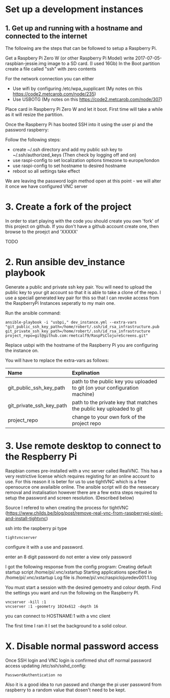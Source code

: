 # Set up a development instances

## 1. Get up and running with a hostname and connected to the internet

The following are the steps that can be followed to setup a Raspberry Pi.

Get a Raspbery Pi Zero W (or other Raspberry Pi Model)
write 2017-07-05-raspbian-jessie.img image to a SD card. (I used 16Gb)
In the Boot partition create a file called "ssh" with zero contents

For the network connection you can either
 - Use wifi by configuring /etc/wpa_supplicant (My notes on this https://code2.metcarob.com/node/235)
 - Use USBOTG (My notes on this https://code2.metcarob.com/node/307)

Place card in Raspberry Pi Zero W and let it boot. First time will take a while as it will resize the partition.

Once the Raspberry Pi has booted SSH into it using the user pi and the password raspberry:

Follow the following steps:
- create ~/.ssh directory and add my public ssh key to ~/.ssh/authorized_keys (Then check by logging off and on)
- use raspi-config to set localization options timezone to europe/london
- use raspi-config to set hostname to desired hostname
- reboot so all settings take effect

We are leaving the password login method open at this point - we will alter it once we have configured VNC server


# 3. Create a fork of the project

In order to start playing with the code you should create you own 'fork' of this project on github. If you don't have a github account create one, then browse to the proejct and 'XXXXX'

TODO

# 2. Run ansible dev_instance playbook

Generate a public and private ssh key pair. You will need to upload the public key to your git account so that it is able to take a clone of the repo. I use a speciall generated key pair for this so that I can revoke access from the RaspberryPi Instances seperatly to my main one.

Run the ansible command:
````
ansible-playbook -i "usbpi," dev_instance.yml --extra-vars "git_public_ssh_key_path=/home/robert/.ssh/id_rsa_infrastructure.pub git_private_ssh_key_path=/home/robert/.ssh/id_rsa_infrastructure project_repo=git@github.com:rmetcalf9/RaspPiClojureScreens.git"
````

Replace usbpi with the hostname of the Raspberry Pi you are configuring the instance on.

You will have to replace the extra-vars as follows:

 | Name                     | Explination  | 
 |:-------------------------|:------------|
 | git_public_ssh_key_path  | path to the public key you uploaded to git (on your configuration machine)
 | git_private_ssh_key_path | path to the private key that matches the public key uploaded to git
 | project_repo             | change to your own fork of the project repo


# 3. Use remote desktop to connect to the Respberry Pi

Raspbian comes pre-installed with a vnc server called RealVNC. This has a very restrictive license which requires registing for an online account to use. For this reason it is beter for us to use tightVNC which is a free opensource one availaible online. The ansible script will do the nessecary removal and instalisation however there are a few extra steps required to setup the password and screen resolution. (Described below)

Source I refered to when creating the process for tightVNC (https://www.childs.be/blog/post/remove-real-vnc-from-raspberrypi-pixel-and-install-tightvnc)


ssh into the raspberry pi
type
````
tightvncserver
````
configure it with a use and password.

enter an 8 digit password
do not enter a view only password

I got the following response from the config program:
Creating default startup script /home/pi/.vnc/xstartup
Starting applications specified in /home/pi/.vnc/xstartup
Log file is /home/pi/.vnc/raspiclojuredev001:1.log

You must start a session with the desired gemoetry and colour depth. Find the settings you want and run the following on the Raspberry PI.
````
vncserver -kill :1
vncserver :1 -geometry 1024x612 -depth 16
````

you can connect to HOSTNAME:1 with a vnc client

The first time I ran it I set the background to a solid colour.



# X. Disable normal password access

Once SSH login and VNC login is confirmed shut off normal password access updating /etc/ssh/sshd_config:
````
PasswordAuthentication no
````

Also it is a good idea to run passwd and change the pi user password from raspberry to a random value that dosen't need to be kept.



